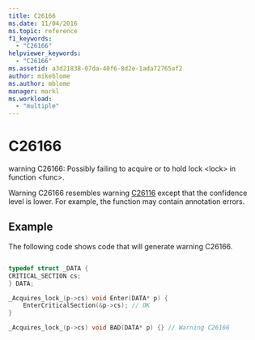 ```yaml
---
title: C26166
ms.date: 11/04/2016
ms.topic: reference
f1_keywords:
  - "C26166"
helpviewer_keywords:
  - "C26166"
ms.assetid: a3d21838-07da-40f6-8d2e-1ada72765af2
author: mikeblome
ms.author: mblome
manager: markl
ms.workload:
  - "multiple"
---
```

# C26166
warning C26166: Possibly failing to acquire or to hold lock \<lock> in function \<func>.

 Warning C26166 resembles warning [C26116](../code-quality/c26116.md) except that the confidence level is lower. For example, the function may contain annotation errors.

## Example
 The following code shows code that will generate warning C26166.

```cpp

typedef struct _DATA {
CRITICAL_SECTION cs;
} DATA;

_Acquires_lock_(p->cs) void Enter(DATA* p) {
    EnterCriticalSection(&p->cs); // OK
}

_Acquires_lock_(p->cs) void BAD(DATA* p) {} // Warning C26166
```
